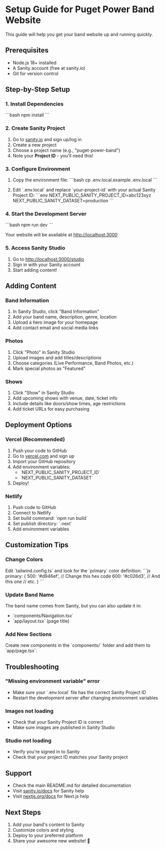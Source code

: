 # Setup Guide for Puget Power Band Website

This guide will help you get your band website up and running quickly.

## Prerequisites

- Node.js 18+ installed
- A Sanity account (free at sanity.io)
- Git for version control

## Step-by-Step Setup

### 1. Install Dependencies

\`\`\`bash
npm install
\`\`\`

### 2. Create Sanity Project

1. Go to [sanity.io](https://www.sanity.io) and sign up/log in
2. Create a new project
3. Choose a project name (e.g., "puget-power-band")
4. Note your **Project ID** - you'll need this!

### 3. Configure Environment

1. Copy the environment file:
   \`\`\`bash
   cp .env.local.example .env.local
   \`\`\`

2. Edit \`.env.local\` and replace \`your-project-id\` with your actual Sanity Project ID:
   \`\`\`env
   NEXT_PUBLIC_SANITY_PROJECT_ID=abc123xyz
   NEXT_PUBLIC_SANITY_DATASET=production
   \`\`\`

### 4. Start the Development Server

\`\`\`bash
npm run dev
\`\`\`

Your website will be available at [http://localhost:3000](http://localhost:3000)

### 5. Access Sanity Studio

1. Go to [http://localhost:3000/studio](http://localhost:3000/studio)
2. Sign in with your Sanity account
3. Start adding content!

## Adding Content

### Band Information
1. In Sanity Studio, click "Band Information"
2. Add your band name, description, genre, location
3. Upload a hero image for your homepage
4. Add contact email and social media links

### Photos
1. Click "Photo" in Sanity Studio
2. Upload images and add titles/descriptions
3. Choose categories (Live Performance, Band Photos, etc.)
4. Mark special photos as "Featured"

### Shows
1. Click "Show" in Sanity Studio
2. Add upcoming shows with venue, date, ticket info
3. Include details like doors/show times, age restrictions
4. Add ticket URLs for easy purchasing

## Deployment Options

### Vercel (Recommended)

1. Push your code to GitHub
2. Go to [vercel.com](https://vercel.com) and sign up
3. Import your GitHub repository
4. Add environment variables:
   - \`NEXT_PUBLIC_SANITY_PROJECT_ID\`
   - \`NEXT_PUBLIC_SANITY_DATASET\`
5. Deploy!

### Netlify

1. Push code to GitHub
2. Connect to Netlify
3. Set build command: \`npm run build\`
4. Set publish directory: \`.next\`
5. Add environment variables

## Customization Tips

### Change Colors
Edit \`tailwind.config.ts\` and look for the \`primary\` color definition:
\`\`\`js
primary: {
  500: '#d946ef', // Change this hex code
  600: '#c026d3', // And this one
  // etc.
}
\`\`\`

### Update Band Name
The band name comes from Sanity, but you can also update it in:
- \`components/Navigation.tsx\`
- \`app/layout.tsx\` (page title)

### Add New Sections
Create new components in the \`components/\` folder and add them to \`app/page.tsx\`.

## Troubleshooting

### "Missing environment variable" error
- Make sure your \`.env.local\` file has the correct Sanity Project ID
- Restart the development server after changing environment variables

### Images not loading
- Check that your Sanity Project ID is correct
- Make sure images are published in Sanity Studio

### Studio not loading
- Verify you're signed in to Sanity
- Check that your project ID matches your Sanity project

## Support

- Check the main README.md for detailed documentation
- Visit [sanity.io/docs](https://sanity.io/docs) for Sanity help
- Visit [nextjs.org/docs](https://nextjs.org/docs) for Next.js help

## Next Steps

1. Add your band's content to Sanity
2. Customize colors and styling
3. Deploy to your preferred platform
4. Share your awesome new website! 🎸
